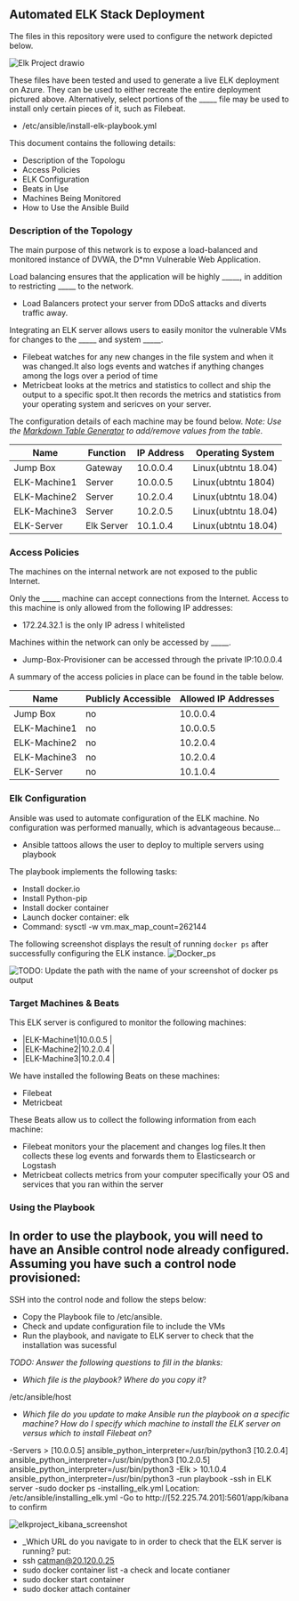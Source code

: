 ## Automated ELK Stack Deployment

The files in this repository were used to configure the network depicted below.

![Elk Project drawio](https://user-images.githubusercontent.com/24533867/145702943-d7ca77e4-8675-49e8-b57e-7dffcd92b8c6.png)

These files have been tested and used to generate a live ELK deployment on Azure. They can be used to either recreate the entire deployment pictured above. Alternatively, select portions of the _____ file may be used to install only certain pieces of it, such as Filebeat.

- /etc/ansible/install-elk-playbook.yml

This document contains the following details:
- Description of the Topologu
- Access Policies
- ELK Configuration
- Beats in Use
- Machines Being Monitored
- How to Use the Ansible Build


### Description of the Topology

The main purpose of this network is to expose a load-balanced and monitored instance of DVWA, the D*mn Vulnerable Web Application.

Load balancing ensures that the application will be highly _____, in addition to restricting _____ to the network.
- Load Balancers protect your server from DDoS attacks and diverts traffic away.

Integrating an ELK server allows users to easily monitor the vulnerable VMs for changes to the _____ and system _____.
- Filebeat watches for any new changes in the file system and when it was changed.It also logs events and watches if anything changes among the logs over a period of time
- Metricbeat looks at the metrics and statistics to collect and ship the output to a specific spot.It then records the metrics and statistics from your operating system and sericves on your server.

The configuration details of each machine may be found below.
_Note: Use the [Markdown Table Generator](http://www.tablesgenerator.com/markdown_tables) to add/remove values from the table_.

| Name     | Function | IP Address | Operating System |
|----------|----------|------------|------------------|
| Jump Box | Gateway  |10.0.0.4    |Linux(ubtntu 18.04)|
|ELK-Machine1|Server  |10.0.0.5    |Linux(ubtntu 1804) |
|ELK-Machine2|Server  |10.2.0.4    |Linux(ubtntu 18.04)|
|ELK-Machine3|Server  | 10.2.0.5   |Linux(ubtntu 18.04)|
|ELK-Server |Elk Server|10.1.0.4|Linux(ubtntu 18.04)|

### Access Policies

The machines on the internal network are not exposed to the public Internet. 

Only the _____ machine can accept connections from the Internet. Access to this machine is only allowed from the following IP addresses:
-  172.24.32.1 is the only IP adress I whitelisted 

Machines within the network can only be accessed by _____.
- Jump-Box-Provisioner can be accessed through the private IP:10.0.0.4  

A summary of the access policies in place can be found in the table below.

| Name     | Publicly Accessible | Allowed IP Addresses |
|----------|---------------------|----------------------|
|Jump Box    | no                    |10.0.0.4     |
|ELK-Machine1|no                     |10.0.0.5     |
|ELK-Machine2|no                     |10.2.0.4     |
|ELK-Machine3|no                     |10.2.0.4     |
|ELK-Server  |no                     |10.1.0.4     |
### Elk Configuration

Ansible was used to automate configuration of the ELK machine. No configuration was performed manually, which is advantageous because...
- Ansible tattoos allows the user to deploy to multiple servers using playbook

The playbook implements the following tasks:
- Install docker.io
- Install Python-pip
- Install docker container
- Launch docker container: elk
- Command: sysctl -w vm.max_map_count=262144

The following screenshot displays the result of running `docker ps` after successfully configuring the ELK instance.
![Docker_ps](https://user-images.githubusercontent.com/24533867/145702955-c7a7b1f6-f088-414a-a4ac-50566656da43.JPG)


![TODO: Update the path with the name of your screenshot of docker ps output](Images/docker_ps_output.png)

### Target Machines & Beats
This ELK server is configured to monitor the following machines:
- |ELK-Machine1|10.0.0.5     |
- |ELK-Machine2|10.2.0.4     |
- |ELK-Machine3|10.2.0.4     |

We have installed the following Beats on these machines:
- Filebeat 
- Metricbeat

These Beats allow us to collect the following information from each machine:
- Filebeat monitors your the placement and changes log files.It then collects these log events and forwards them to Elasticsearch or Logstash
- Metricbeat collects metrics from your computer specifically your OS and services that you ran within the server
### Using the Playbook
In order to use the playbook, you will need to have an Ansible control node already configured. Assuming you have such a control node provisioned: 
- 

SSH into the control node and follow the steps below:
- Copy the Playbook file to /etc/ansible.
- Check and update configuration file to include the VMs
- Run the playbook, and navigate to ELK server to check that the installation was sucessful

_TODO: Answer the following questions to fill in the blanks:_
- _Which file is the playbook? Where do you copy it?_

/etc/ansible/host

- _Which file do you update to make Ansible run the playbook on a specific machine? How do I specify which machine to install the ELK server on versus which to install Filebeat on?_

-Servers > [10.0.0.5] ansible_python_interpreter=/usr/bin/python3 [10.2.0.4] ansible_python_interpreter=/usr/bin/python3 [10.2.0.5] ansible_python_interpreter=/usr/bin/python3
-Elk > 10.1.0.4 ansible_python_interpreter=/usr/bin/python3
-run playbook
-ssh in ELK server
-sudo docker ps
-installing_elk.yml Location: /etc/ansible/installing_elk.yml
-Go to http://[52.225.74.201]:5601/app/kibana to confirm 

![elkproject_kibana_screenshot](https://user-images.githubusercontent.com/24533867/145702967-17a4d11f-dabe-4ab5-8718-cf496371dc9b.png)

- _Which URL do you navigate to in order to check that the ELK server is running?
put:
- ssh catman@20.120.0.25
- sudo docker container list -a 
check and locate contianer 
- sudo docker start container 
- sudo docker attach container 

